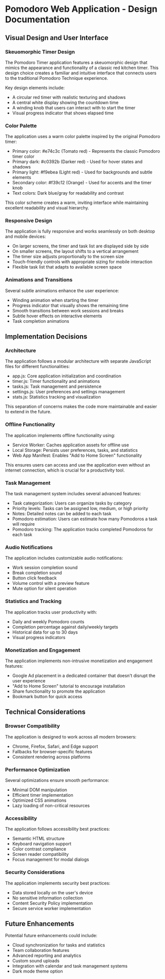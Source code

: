# Pomodoro Web Application - Design Documentation

## Visual Design and User Interface

### Skeuomorphic Timer Design
The Pomodoro Timer application features a skeuomorphic design that mimics the appearance and functionality of a classic red kitchen timer. This design choice creates a familiar and intuitive interface that connects users to the traditional Pomodoro Technique experience.

Key design elements include:
- A circular red timer with realistic texturing and shadows
- A central white display showing the countdown time
- A winding knob that users can interact with to start the timer
- Visual progress indicator that shows elapsed time

### Color Palette
The application uses a warm color palette inspired by the original Pomodoro timer:
- Primary color: #e74c3c (Tomato red) - Represents the classic Pomodoro timer color
- Primary dark: #c0392b (Darker red) - Used for hover states and shadows
- Primary light: #f9ebea (Light red) - Used for backgrounds and subtle elements
- Secondary color: #f39c12 (Orange) - Used for accents and the timer knob
- Text colors: Dark blue/gray for readability and contrast

This color scheme creates a warm, inviting interface while maintaining excellent readability and visual hierarchy.

### Responsive Design
The application is fully responsive and works seamlessly on both desktop and mobile devices:
- On larger screens, the timer and task list are displayed side by side
- On smaller screens, the layout shifts to a vertical arrangement
- The timer size adjusts proportionally to the screen size
- Touch-friendly controls with appropriate sizing for mobile interaction
- Flexible task list that adapts to available screen space

### Animations and Transitions
Several subtle animations enhance the user experience:
- Winding animation when starting the timer
- Progress indicator that visually shows the remaining time
- Smooth transitions between work sessions and breaks
- Subtle hover effects on interactive elements
- Task completion animations

## Implementation Decisions

### Architecture
The application follows a modular architecture with separate JavaScript files for different functionalities:
- app.js: Core application initialization and coordination
- timer.js: Timer functionality and animations
- tasks.js: Task management and persistence
- settings.js: User preferences and settings management
- stats.js: Statistics tracking and visualization

This separation of concerns makes the code more maintainable and easier to extend in the future.

### Offline Functionality
The application implements offline functionality using:
- Service Worker: Caches application assets for offline use
- Local Storage: Persists user preferences, tasks, and statistics
- Web App Manifest: Enables "Add to Home Screen" functionality

This ensures users can access and use the application even without an internet connection, which is crucial for a productivity tool.

### Task Management
The task management system includes several advanced features:
- Task categorization: Users can organize tasks by category
- Priority levels: Tasks can be assigned low, medium, or high priority
- Notes: Detailed notes can be added to each task
- Pomodoro estimation: Users can estimate how many Pomodoros a task will require
- Pomodoro tracking: The application tracks completed Pomodoros for each task

### Audio Notifications
The application includes customizable audio notifications:
- Work session completion sound
- Break completion sound
- Button click feedback
- Volume control with a preview feature
- Mute option for silent operation

### Statistics and Tracking
The application tracks user productivity with:
- Daily and weekly Pomodoro counts
- Completion percentage against daily/weekly targets
- Historical data for up to 30 days
- Visual progress indicators

### Monetization and Engagement
The application implements non-intrusive monetization and engagement features:
- Google Ad placement in a dedicated container that doesn't disrupt the user experience
- "Add to Home Screen" tutorial to encourage installation
- Share functionality to promote the application
- Bookmark button for quick access

## Technical Considerations

### Browser Compatibility
The application is designed to work across all modern browsers:
- Chrome, Firefox, Safari, and Edge support
- Fallbacks for browser-specific features
- Consistent rendering across platforms

### Performance Optimization
Several optimizations ensure smooth performance:
- Minimal DOM manipulation
- Efficient timer implementation
- Optimized CSS animations
- Lazy loading of non-critical resources

### Accessibility
The application follows accessibility best practices:
- Semantic HTML structure
- Keyboard navigation support
- Color contrast compliance
- Screen reader compatibility
- Focus management for modal dialogs

### Security Considerations
The application implements security best practices:
- Data stored locally on the user's device
- No sensitive information collection
- Content Security Policy implementation
- Secure service worker implementation

## Future Enhancements

Potential future enhancements could include:
- Cloud synchronization for tasks and statistics
- Team collaboration features
- Advanced reporting and analytics
- Custom sound uploads
- Integration with calendar and task management systems
- Dark mode theme option
